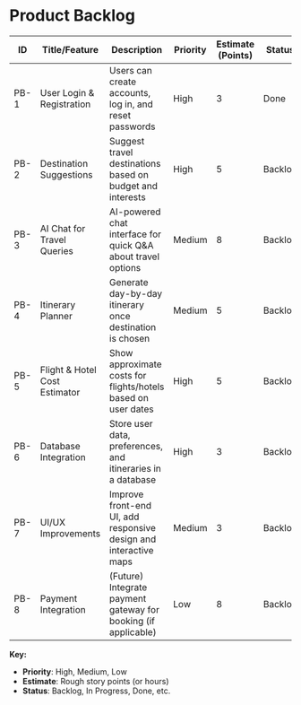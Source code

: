 # Product Backlog

| ID   | Title/Feature                 | Description                                                      | Priority | Estimate (Points) | Status   |
|------|-------------------------------|------------------------------------------------------------------|----------|-------------------|----------|
| PB-1 | User Login & Registration     | Users can create accounts, log in, and reset passwords           | High     | 3                 | Done  |
| PB-2 | Destination Suggestions       | Suggest travel destinations based on budget and interests        | High     | 5                 | Backlog  |
| PB-3 | AI Chat for Travel Queries    | AI-powered chat interface for quick Q&A about travel options     | Medium   | 8                 | Backlog  |
| PB-4 | Itinerary Planner             | Generate day-by-day itinerary once destination is chosen         | Medium   | 5                 | Backlog  |
| PB-5 | Flight & Hotel Cost Estimator | Show approximate costs for flights/hotels based on user dates    | High     | 5                 | Backlog  |
| PB-6 | Database Integration          | Store user data, preferences, and itineraries in a database      | High     | 3                 | Backlog  |
| PB-7 | UI/UX Improvements            | Improve front-end UI, add responsive design and interactive maps | Medium   | 3                 | Backlog  |
| PB-8 | Payment Integration           | (Future) Integrate payment gateway for booking (if applicable)   | Low      | 8                 | Backlog  |

**Key:**
- **Priority**: High, Medium, Low
- **Estimate**: Rough story points (or hours)  
- **Status**: Backlog, In Progress, Done, etc.


